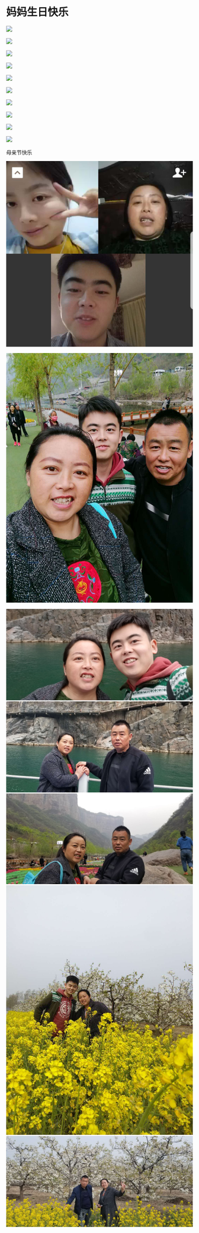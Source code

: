# 妈妈生日快乐

![](http://ww1.sinaimg.cn/large/005JrW9Kgy1g0jptj8xw2j31h0124dpc.jpg)

![](http://ww1.sinaimg.cn/large/005JrW9Kgy1g0jpuyrylyj30xg0ucta8.jpg)

![](http://ww1.sinaimg.cn/large/005JrW9Kgy1g0jpwca7xpj31420piwjq.jpg)

![](http://ww1.sinaimg.cn/large/005JrW9Kgy1g0jpx4sobnj31ae12yjxx.jpg)

![](http://ww1.sinaimg.cn/large/005JrW9Kgy1g0jpxm5rh5j31d00uiagg.jpg)

![](http://ww1.sinaimg.cn/large/005JrW9Kgy1g0jpy9r9xkj31700ju786.jpg)

![](http://ww1.sinaimg.cn/large/005JrW9Kgy1g0jpyzfv2aj30yy0f2q89.jpg)

![](http://ww1.sinaimg.cn/large/005JrW9Kgy1g0jq00yjrvj30x40v0q9j.jpg)

![](http://ww1.sinaimg.cn/large/005JrW9Kgy1g0jq07rw4fj30ne0sqgsr.jpg)

![](http://ww1.sinaimg.cn/large/005JrW9Kgy1g0jq0hcr21j313s0wg0yd.jpg)

母亲节快乐

![](./app/WechatIMG512.jpeg)

![](./app/WechatIMG513.jpeg)

![](./app/WechatIMG514.jpeg)
![](./app/WechatIMG515.jpeg)
![](./app/WechatIMG516.jpeg)
![](./app/WechatIMG517.jpeg)
![](./app/WechatIMG518.jpeg)

